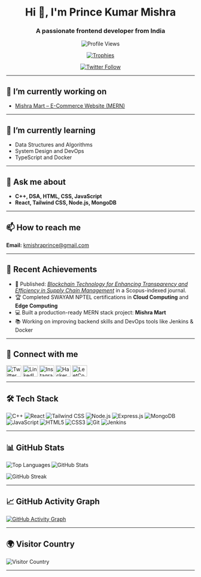 <h1 align="center">Hi 👋, I'm Prince Kumar Mishra</h1>
<h3 align="center">A passionate frontend developer from India</h3>

<p align="center">
  <img src="https://komarev.com/ghpvc/?username=princekrmishra&label=Profile%20views&color=0e75b6&style=flat" alt="Profile Views" />
</p>

<p align="center">
  <a href="https://github-profile-trophy.vercel.app/?username=princekrmishra">
    <img src="https://github-profile-trophy.vercel.app/?username=princekrmishra&theme=tokyonight&no-frame=true" alt="Trophies" />
  </a>
</p>

<p align="center">
  <a href="https://twitter.com/kprincemishra" target="_blank">
    <img src="https://img.shields.io/twitter/follow/kprincemishra?logo=twitter&style=for-the-badge" alt="Twitter Follow" />
  </a>
</p>

---

## 🔭 I’m currently working on

- [Mishra Mart – E-Commerce Website (MERN)](https://github.com/princekrmishra/E-Commerce-Website-MERN)

---

## 🌱 I’m currently learning

- Data Structures and Algorithms
- System Design and DevOps
- TypeScript and Docker

---

## 💬 Ask me about

- **C++, DSA, HTML, CSS, JavaScript**
- **React, Tailwind CSS, Node.js, MongoDB**

---

## 📫 How to reach me

**Email:** kmishraprince@gmail.com

---

## 🏅 Recent Achievements

- 📰 Published: *[Blockchain Technology for Enhancing Transparency and Efficiency in Supply Chain Management](#)* in a Scopus-indexed journal.
- 🏆 Completed SWAYAM NPTEL certifications in **Cloud Computing** and **Edge Computing**
- 💻 Built a production-ready MERN stack project: **Mishra Mart**
- 📚 Working on improving backend skills and DevOps tools like Jenkins & Docker

---

## 🔗 Connect with me

<p align="left">
<a href="https://twitter.com/kprincemishra" target="blank"><img align="center" src="https://raw.githubusercontent.com/rahuldkjain/github-profile-readme-generator/master/src/images/icons/Social/twitter.svg" alt="Twitter" height="30" width="40" /></a>
<a href="https://linkedin.com/in/prince-kumar-mishra" target="blank"><img align="center" src="https://raw.githubusercontent.com/rahuldkjain/github-profile-readme-generator/master/src/images/icons/Social/linked-in-alt.svg" alt="LinkedIn" height="30" width="40" /></a>
<a href="https://instagram.com/princemishra._" target="blank"><img align="center" src="https://raw.githubusercontent.com/rahuldkjain/github-profile-readme-generator/master/src/images/icons/Social/instagram.svg" alt="Instagram" height="30" width="40" /></a>
<a href="https://www.hackerrank.com/kmishraprince" target="blank"><img align="center" src="https://raw.githubusercontent.com/rahuldkjain/github-profile-readme-generator/master/src/images/icons/Social/hackerrank.svg" alt="HackerRank" height="30" width="40" /></a>
<a href="https://www.leetcode.com/kmishraprince" target="blank"><img align="center" src="https://raw.githubusercontent.com/rahuldkjain/github-profile-readme-generator/master/src/images/icons/Social/leet-code.svg" alt="LeetCode" height="30" width="40" /></a>
</p>

---

## 🛠️ Tech Stack

![C++](https://img.shields.io/badge/C++-00599C?style=for-the-badge&logo=c%2B%2B&logoColor=white)
![React](https://img.shields.io/badge/React-20232A?style=for-the-badge&logo=react&logoColor=61DAFB)
![Tailwind CSS](https://img.shields.io/badge/Tailwind_CSS-06B6D4?style=for-the-badge&logo=tailwind-css&logoColor=white)
![Node.js](https://img.shields.io/badge/Node.js-339933?style=for-the-badge&logo=nodedotjs&logoColor=white)
![Express.js](https://img.shields.io/badge/Express.js-000000?style=for-the-badge&logo=express&logoColor=white)
![MongoDB](https://img.shields.io/badge/MongoDB-4EA94B?style=for-the-badge&logo=mongodb&logoColor=white)
![JavaScript](https://img.shields.io/badge/JavaScript-F7DF1E?style=for-the-badge&logo=javascript&logoColor=black)
![HTML5](https://img.shields.io/badge/HTML5-E34F26?style=for-the-badge&logo=html5&logoColor=white)
![CSS3](https://img.shields.io/badge/CSS3-1572B6?style=for-the-badge&logo=css3&logoColor=white)
![Git](https://img.shields.io/badge/Git-F05032?style=for-the-badge&logo=git&logoColor=white)
![Jenkins](https://img.shields.io/badge/Jenkins-D24939?style=for-the-badge&logo=jenkins&logoColor=white)

---

## 📊 GitHub Stats

<p>
  <img align="left" src="https://github-readme-stats.vercel.app/api/top-langs/?username=princekrmishra&layout=compact&theme=tokyonight" alt="Top Languages" />
</p>

<p>
  <img align="center" src="https://github-readme-stats.vercel.app/api?username=princekrmishra&show_icons=true&theme=tokyonight" alt="GitHub Stats" />
</p>

<p>
  <img align="center" src="https://github-readme-streak-stats.herokuapp.com/?user=princekrmishra&theme=tokyonight" alt="GitHub Streak" />
</p>

---

## 📈 GitHub Activity Graph

<a href="https://github.com/ashutosh00710/github-readme-activity-graph">
  <img alt="GitHub Activity Graph" src="https://github-readme-activity-graph.vercel.app/graph?username=princekrmishra&theme=react-dark&hide_border=true" />
</a>

---

## 🌍 Visitor Country

![Visitor Country](https://visitcount.itsvg.in/api?id=princekrmishra&label=Visitors%20from&color=12&icon=5&pretty=true)

---


